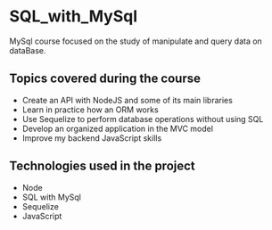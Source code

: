 # SQL_with_MySql
MySql course focused on the study of manipulate and query data on dataBase.

## Topics covered during the course
* Create an API with NodeJS and some of its main libraries
* Learn in practice how an ORM works
* Use Sequelize to perform database operations without using SQL
* Develop an organized application in the MVC model
* Improve my backend JavaScript skills


## Technologies used in the project
* Node
* SQL with MySql
* Sequelize
* JavaScript

